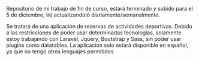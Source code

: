 Repositorio de mi trabajo de fin de curso, estará terminado y subido para el 5 de diciembre, iré actualizandoló diariamente/semanalmente.

Se tratará de una aplicación de reservas de actividades deportivas.
Debido a las restricciones de poder usar determinadas tecnologías, solamente estoy trabajando con Laravel, Jquery, Bootstrap y Sass, sin poder usar plugins como datatables.
La aplicación solo estará disponible en español, ya que no tengo otros lenguajes permitidos

